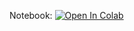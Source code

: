 Notebook:
[![Open In Colab](https://colab.research.google.com/assets/colab-badge.svg)](https://colab.research.google.com/github/pstrepetov/ml-mipt-course-advanced/blob/main/assignment02_three_headed_network/CNN_for_texts.ipynb)

